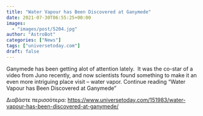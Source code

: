 ```yaml
---
title: "Water Vapour has Been Discovered at Ganymede"
date: 2021-07-30T06:55:25+00:00
images:
  - "images/post/5204.jpg"
author: "AstroBot"
categories: ["News"]
tags: ["universetoday.com"]
draft: false
---
```


Ganymede has been getting alot of attention lately.  It was the co-star of a video from Juno recently, and now scientists found something to make it an even more intriguing place visit – water vapor. Continue reading “Water Vapour has Been Discovered at Ganymede” 

Διαβάστε περισσότερα: https://www.universetoday.com/151983/water-vapour-has-been-discovered-at-ganymede/
